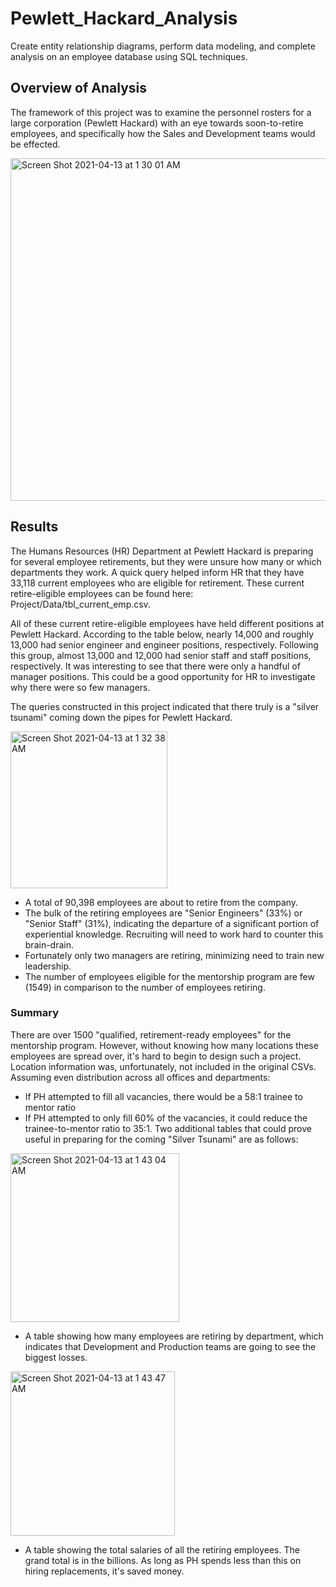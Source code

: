 # Pewlett_Hackard_Analysis #
Create entity relationship diagrams, perform data modeling, and complete analysis on an employee database using SQL techniques.

## Overview of Analysis
The framework of this project was to examine the personnel rosters for a large corporation (Pewlett Hackard) with an eye towards soon-to-retire employees, and specifically how the Sales and Development teams would be effected.

<img width="548" alt="Screen Shot 2021-04-13 at 1 30 01 AM" src="https://user-images.githubusercontent.com/77812423/114501337-cdfbf100-9bf7-11eb-8934-41fc344cd1be.png">


## Results ##
The Humans Resources (HR) Department at Pewlett Hackard is preparing for several employee retirements, but they were unsure how many or which departments they work. A quick query helped inform HR that they have 33,118 current employees who are eligible for retirement. These current retire-eligible employees can be found here: Project/Data/tbl_current_emp.csv.

All of these current retire-eligible employees have held different positions at Pewlett Hackard. According to the table below, nearly 14,000 and roughly 13,000 had senior engineer and engineer positions, respectively. Following this group, almost 13,000 and 12,000 had senior staff and staff positions, respectively. It was interesting to see that there were only a handful of manager positions. This could be a good opportunity for HR to investigate why there were so few managers.

The queries constructed in this project indicated that there truly is a "silver tsunami" coming down the pipes for Pewlett Hackard.

<img width="251" alt="Screen Shot 2021-04-13 at 1 32 38 AM" src="https://user-images.githubusercontent.com/77812423/114501522-259a5c80-9bf8-11eb-832b-058e721ade8e.png">

- A total of 90,398 employees are about to retire from the company.
- The bulk of the retiring employees are "Senior Engineers" (33%) or "Senior Staff" (31%), indicating the departure of a significant portion of experiential knowledge. Recruiting will need to work hard to counter this brain-drain.
- Fortunately only two managers are retiring, minimizing need to train new leadership.
- The number of employees eligible for the mentorship program are few (1549) in comparison to the number of employees retiring.

### Summary ###
There are over 1500 "qualified, retirement-ready employees" for the mentorship program. However, without knowing how many locations these employees are spread over, it's hard to begin to design such a project. Location information was, unfortunately, not included in the original CSVs. Assuming even distribution across all offices and departments:

- If PH attempted to fill all vacancies, there would be a 58:1 trainee to mentor ratio
- If PH attempted to only fill 60% of the vacancies, it could reduce the trainee-to-mentor ratio to 35:1.
Two additional tables that could prove useful in preparing for the coming "Silver Tsunami" are as follows:
<img width="270" alt="Screen Shot 2021-04-13 at 1 43 04 AM" src="https://user-images.githubusercontent.com/77812423/114502326-99893480-9bf9-11eb-9472-79ec1aafb441.png">

- A table showing how many employees are retiring by department, which indicates that Development and Production teams are going to see the biggest losses.
<img width="263" alt="Screen Shot 2021-04-13 at 1 43 47 AM" src="https://user-images.githubusercontent.com/77812423/114502384-b291e580-9bf9-11eb-9a30-4a6f9639149a.png">

- A table showing the total salaries of all the retiring employees. The grand total is in the billions. As long as PH spends less than this on hiring replacements, it's saved money.
